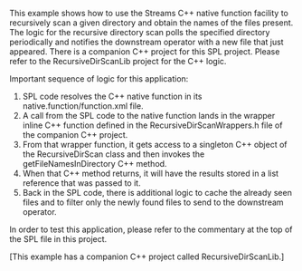 This example shows how to use the Streams C++ native function facility to recursively scan a given directory and obtain the names of the files present. The logic for the recursive directory scan polls the specified directory periodically and notifies the downstream operator with a new file that just appeared. There is a companion C++ project for this SPL project. Please refer to the RecursiveDirScanLib project for the C++ logic.

Important sequence of logic for this application:

1) SPL code resolves the C++ native function in its native.function/function.xml file.
2) A call from the SPL code to the native function lands in the wrapper inline C++ function defined in the RecursiveDirScanWrappers.h file of the companion C++ project.
3) From that wrapper function, it gets access to a singleton C++ object of the RecursiveDirScan class and then invokes the getFileNamesInDirectory C++ method.
4) When that C++ method returns, it will have the results stored in a list<string> reference that was passed to it.
5) Back in the SPL code, there is additional logic to cache the already seen files and to filter only the newly found files to send to the downstream operator.

In order to test this application, please refer to the commentary at the top of the SPL file in this project.

[This example has a companion C++ project called RecursiveDirScanLib.]

